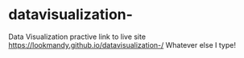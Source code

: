 # datavisualization-
Data Visualization practive
link to live site https://lookmandy.github.io/datavisualization-/
Whatever else I type!
